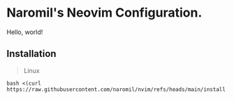 # Naromil's Neovim Configuration.

Hello, world!

## Installation

> Linux

```shell
bash <(curl https://raw.githubusercontent.com/naromil/nvim/refs/heads/main/install.sh)
```

